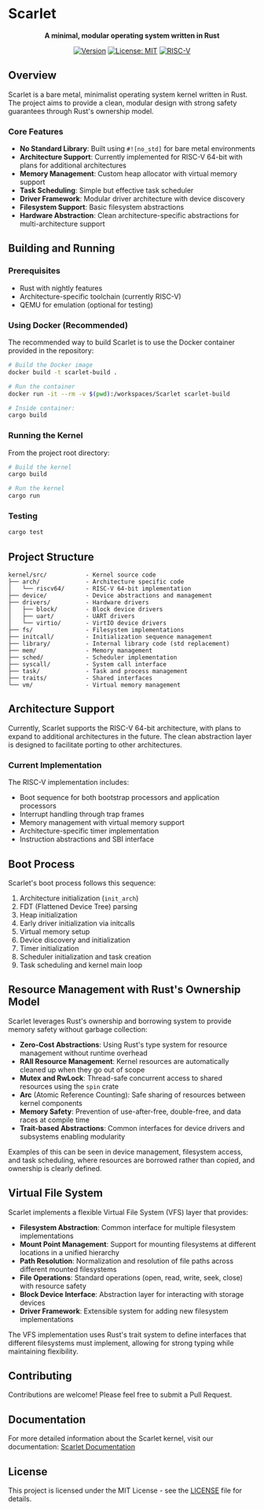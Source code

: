 # Scarlet

<div align="center">
  
**A minimal, modular operating system written in Rust**

[![Version](https://img.shields.io/badge/version-0.7.0-blue.svg)](https://github.com/yourusername/Scarlet)
[![License: MIT](https://img.shields.io/badge/License-MIT-yellow.svg)](LICENSE)
[![RISC-V](https://img.shields.io/badge/arch-RISC--V%2064-green)](https://riscv.org/)

</div>

## Overview

Scarlet is a bare metal, minimalist operating system kernel written in Rust. The project aims to provide a clean, modular design with strong safety guarantees through Rust's ownership model.

### Core Features

- **No Standard Library**: Built using `#![no_std]` for bare metal environments
- **Architecture Support**: Currently implemented for RISC-V 64-bit with plans for additional architectures
- **Memory Management**: Custom heap allocator with virtual memory support
- **Task Scheduling**: Simple but effective task scheduler
- **Driver Framework**: Modular driver architecture with device discovery
- **Filesystem Support**: Basic filesystem abstractions
- **Hardware Abstraction**: Clean architecture-specific abstractions for multi-architecture support

## Building and Running

### Prerequisites

- Rust with nightly features
- Architecture-specific toolchain (currently RISC-V)
- QEMU for emulation (optional for testing)

### Using Docker (Recommended)

The recommended way to build Scarlet is to use the Docker container provided in the repository:

```bash
# Build the Docker image
docker build -t scarlet-build .

# Run the container
docker run -it --rm -v $(pwd):/workspaces/Scarlet scarlet-build

# Inside container:
cargo build
```

### Running the Kernel

From the project root directory:

```bash
# Build the kernel
cargo build

# Run the kernel 
cargo run
```

### Testing

```bash
cargo test
```

## Project Structure

```
kernel/src/           - Kernel source code
├── arch/             - Architecture specific code
│   └── riscv64/      - RISC-V 64-bit implementation
├── device/           - Device abstractions and management
├── drivers/          - Hardware drivers
│   ├── block/        - Block device drivers
│   ├── uart/         - UART drivers
│   └── virtio/       - VirtIO device drivers
├── fs/               - Filesystem implementations
├── initcall/         - Initialization sequence management
├── library/          - Internal library code (std replacement)
├── mem/              - Memory management
├── sched/            - Scheduler implementation
├── syscall/          - System call interface
├── task/             - Task and process management
├── traits/           - Shared interfaces
└── vm/               - Virtual memory management
```

## Architecture Support

Currently, Scarlet supports the RISC-V 64-bit architecture, with plans to expand to additional architectures in the future. The clean abstraction layer is designed to facilitate porting to other architectures.

### Current Implementation

The RISC-V implementation includes:
- Boot sequence for both bootstrap processors and application processors
- Interrupt handling through trap frames
- Memory management with virtual memory support
- Architecture-specific timer implementation
- Instruction abstractions and SBI interface

## Boot Process

Scarlet's boot process follows this sequence:
1. Architecture initialization (`init_arch`)
2. FDT (Flattened Device Tree) parsing
3. Heap initialization  
4. Early driver initialization via initcalls
5. Virtual memory setup
6. Device discovery and initialization
7. Timer initialization
8. Scheduler initialization and task creation
9. Task scheduling and kernel main loop

## Resource Management with Rust's Ownership Model

Scarlet leverages Rust's ownership and borrowing system to provide memory safety without garbage collection:

- **Zero-Cost Abstractions**: Using Rust's type system for resource management without runtime overhead
- **RAII Resource Management**: Kernel resources are automatically cleaned up when they go out of scope
- **Mutex and RwLock**: Thread-safe concurrent access to shared resources using the `spin` crate
- **Arc** (Atomic Reference Counting): Safe sharing of resources between kernel components
- **Memory Safety**: Prevention of use-after-free, double-free, and data races at compile time
- **Trait-based Abstractions**: Common interfaces for device drivers and subsystems enabling modularity

Examples of this can be seen in device management, filesystem access, and task scheduling, where resources are borrowed rather than copied, and ownership is clearly defined.

## Virtual File System

Scarlet implements a flexible Virtual File System (VFS) layer that provides:

- **Filesystem Abstraction**: Common interface for multiple filesystem implementations
- **Mount Point Management**: Support for mounting filesystems at different locations in a unified hierarchy
- **Path Resolution**: Normalization and resolution of file paths across different mounted filesystems
- **File Operations**: Standard operations (open, read, write, seek, close) with resource safety
- **Block Device Interface**: Abstraction layer for interacting with storage devices
- **Driver Framework**: Extensible system for adding new filesystem implementations

The VFS implementation uses Rust's trait system to define interfaces that different filesystems must implement, allowing for strong typing while maintaining flexibility.

## Contributing

Contributions are welcome! Please feel free to submit a Pull Request.

## Documentation

For more detailed information about the Scarlet kernel, visit our documentation:
[Scarlet Documentation](https://docs.scarlet.ichigo.dev/kernel)

## License

This project is licensed under the MIT License - see the [LICENSE](LICENSE) file for details.
